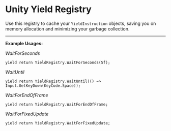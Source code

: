 # Unity Yield Registry
Use this registry to cache your `YieldInstruction` objects, saving you on memory allocation and minimizing your garbage collection.

---
**Example Usages:**

_WaitForSeconds_
```
yield return YieldRegistry.WaitForSeconds(5f);
```
_WaitUntil_
```
yield return YieldRegistry.WaitUntil(() => Input.GetKeyDown(KeyCode.Space));
```
_WaitForEndOfFrame_
```
yield return YieldRegistry.WaitForEndOfFrame;
```
_WaitForFixedUpdate_
```
yield return YieldRegistry.WaitForFixedUpdate;
```
